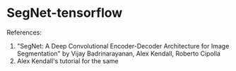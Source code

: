 # SegNet-tensorflow

References:
1. "SegNet: A Deep Convolutional Encoder-Decoder Architecture for Image Segmentation"
    by Vijay Badrinarayanan, Alex Kendall, Roberto Cipolla
2.  Alex Kendall's tutorial for the same
